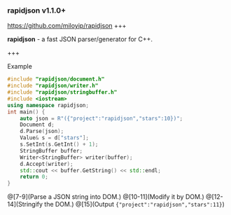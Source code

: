 ### rapidjson v1.1.0+

https://github.com/miloyip/rapidjson
+++

**rapidjson** - a fast JSON parser/generator for C++.

+++

Example

```C++
#include "rapidjson/document.h"
#include "rapidjson/writer.h"
#include "rapidjson/stringbuffer.h"
#include <iostream>
using namespace rapidjson;
int main() {
    auto json = R"({"project":"rapidjson","stars":10})";
    Document d;
    d.Parse(json);
    Value& s = d["stars"];
    s.SetInt(s.GetInt() + 1);
    StringBuffer buffer;
    Writer<StringBuffer> writer(buffer);
    d.Accept(writer);
    std::cout << buffer.GetString() << std::endl;
    return 0;
}
```

@[7-9](Parse a JSON string into DOM.)
@[10-11](Modify it by DOM.)
@[12-14](Stringify the DOM.)
@[15](Output `{"project":"rapidjson","stars":11}`)
